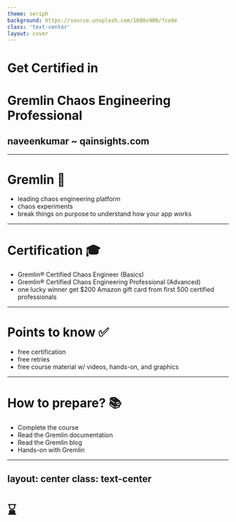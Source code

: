 ```yaml
---
theme: seriph
background: https://source.unsplash.com/1600x900/?code
class: 'text-center'
layout: cover
---
```


# Get Certified in 

# Gremlin Chaos Engineering Professional

## naveenkumar ~ qainsights.com

---

# Gremlin 🐒  

- leading chaos engineering platform
- chaos experiments 
- break things on purpose to understand how your app works

---

# Certification 🎓

- Gremlin® Certified Chaos Engineer (Basics)
- Gremlin® Certified Chaos Engineering Professional (Advanced)
- one lucky winner get $200 Amazon gift card from first 500 certified professionals

--- 

# Points to know ✅

- free certification
- free retries
- free course material w/ videos, hands-on, and graphics
---

# How to prepare? 📚

- Complete the course
- Read the Gremlin documentation
- Read the Gremlin blog
- Hands-on with Gremlin

---
layout: center
class: text-center
---

# ⌛